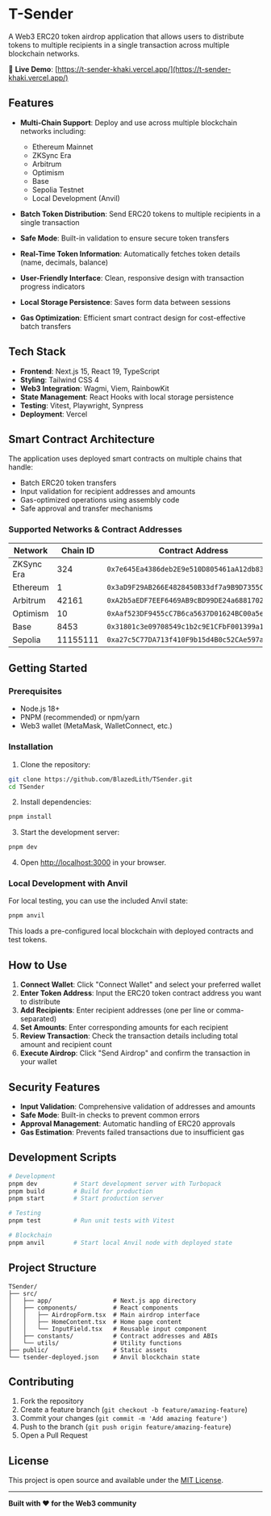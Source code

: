 # T-Sender

A Web3 ERC20 token airdrop application that allows users to distribute tokens to multiple recipients in a single transaction across multiple blockchain networks.

🚀 **Live Demo**: [https://t-sender-khaki.vercel.app/](https://t-sender-khaki.vercel.app/)

## Features

- **Multi-Chain Support**: Deploy and use across multiple blockchain networks including:
  - Ethereum Mainnet
  - ZKSync Era
  - Arbitrum
  - Optimism
  - Base
  - Sepolia Testnet
  - Local Development (Anvil)

- **Batch Token Distribution**: Send ERC20 tokens to multiple recipients in a single transaction
- **Safe Mode**: Built-in validation to ensure secure token transfers
- **Real-Time Token Information**: Automatically fetches token details (name, decimals, balance)
- **User-Friendly Interface**: Clean, responsive design with transaction progress indicators
- **Local Storage Persistence**: Saves form data between sessions
- **Gas Optimization**: Efficient smart contract design for cost-effective batch transfers

## Tech Stack

- **Frontend**: Next.js 15, React 19, TypeScript
- **Styling**: Tailwind CSS 4
- **Web3 Integration**: Wagmi, Viem, RainbowKit
- **State Management**: React Hooks with local storage persistence
- **Testing**: Vitest, Playwright, Synpress
- **Deployment**: Vercel

## Smart Contract Architecture

The application uses deployed smart contracts on multiple chains that handle:
- Batch ERC20 token transfers
- Input validation for recipient addresses and amounts
- Gas-optimized operations using assembly code
- Safe approval and transfer mechanisms

### Supported Networks & Contract Addresses

| Network | Chain ID | Contract Address |
|---------|----------|------------------|
| ZKSync Era | 324 | `0x7e645Ea4386deb2E9e510D805461aA12db83fb5E` |
| Ethereum | 1 | `0x3aD9F29AB266E4828450B33df7a9B9D7355Cd821` |
| Arbitrum | 42161 | `0xA2b5aEDF7EEF6469AB9cBD99DE24a6881702Eb19` |
| Optimism | 10 | `0xAaf523DF9455cC7B6ca5637D01624BC00a5e9fAa` |
| Base | 8453 | `0x31801c3e09708549c1b2c9E1CFbF001399a1B9fa` |
| Sepolia | 11155111 | `0xa27c5C77DA713f410F9b15d4B0c52CAe597a973a` |

## Getting Started

### Prerequisites

- Node.js 18+ 
- PNPM (recommended) or npm/yarn
- Web3 wallet (MetaMask, WalletConnect, etc.)

### Installation

1. Clone the repository:
```bash
git clone https://github.com/BlazedLith/TSender.git
cd TSender
```

2. Install dependencies:
```bash
pnpm install
```

3. Start the development server:
```bash
pnpm dev
```

4. Open [http://localhost:3000](http://localhost:3000) in your browser.

### Local Development with Anvil

For local testing, you can use the included Anvil state:

```bash
pnpm anvil
```

This loads a pre-configured local blockchain with deployed contracts and test tokens.

## How to Use

1. **Connect Wallet**: Click "Connect Wallet" and select your preferred wallet
2. **Enter Token Address**: Input the ERC20 token contract address you want to distribute
3. **Add Recipients**: Enter recipient addresses (one per line or comma-separated)
4. **Set Amounts**: Enter corresponding amounts for each recipient
5. **Review Transaction**: Check the transaction details including total amount and recipient count
6. **Execute Airdrop**: Click "Send Airdrop" and confirm the transaction in your wallet

## Security Features

- **Input Validation**: Comprehensive validation of addresses and amounts
- **Safe Mode**: Built-in checks to prevent common errors
- **Approval Management**: Automatic handling of ERC20 approvals
- **Gas Estimation**: Prevents failed transactions due to insufficient gas

## Development Scripts

```bash
# Development
pnpm dev          # Start development server with Turbopack
pnpm build        # Build for production
pnpm start        # Start production server

# Testing
pnpm test         # Run unit tests with Vitest

# Blockchain
pnpm anvil        # Start local Anvil node with deployed state
```

## Project Structure

```
TSender/
├── src/
│   ├── app/                 # Next.js app directory
│   ├── components/          # React components
│   │   ├── AirdropForm.tsx  # Main airdrop interface
│   │   ├── HomeContent.tsx  # Home page content
│   │   └── InputField.tsx   # Reusable input component
│   ├── constants/           # Contract addresses and ABIs
│   └── utils/               # Utility functions
├── public/                  # Static assets
└── tsender-deployed.json    # Anvil blockchain state
```

## Contributing

1. Fork the repository
2. Create a feature branch (`git checkout -b feature/amazing-feature`)
3. Commit your changes (`git commit -m 'Add amazing feature'`)
4. Push to the branch (`git push origin feature/amazing-feature`)
5. Open a Pull Request

## License

This project is open source and available under the [MIT License](LICENSE).

---

**Built with ❤️ for the Web3 community**
